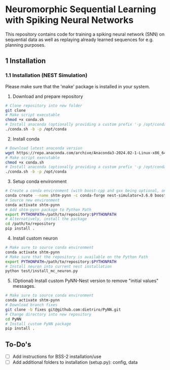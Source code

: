 # Neuromorphic Sequential Learning with Spiking Neural Networks

This repository contains code for training a spiking neural network (SNN) on sequential data as well as replaying already learned sequences for e.g. planning purposes.


## 1 Installation

### 1.1 Installation (NEST Simulation)

Please make sure that the 'make' package is installed in your system.

1. Download and prepare repository

```bash
# Clone repository into new folder
git clone 
# Make script executable
chmod +x conda.sh
# Install anaconda (optionally providing a custom prefix '-p /opt/conda')
./conda.sh -b -p /opt/conda
```


2. Install conda

```bash
# Download latest anaconda version
wget https://repo.anaconda.com/archive/Anaconda3-2024.02-1-Linux-x86_64.sh -O conda.sh
# Make script executable
chmod +x conda.sh
# Install anaconda (optionally providing a custom prefix '-p /opt/conda')
./conda.sh -b -p /opt/conda
```


3. Setup conda environment

```bash
# Create a conda environment (with boost-cpp and gxx being optional, only necessary for e.g. a bare ubuntu docker)
conda create --name shtm-pynn -c conda-forge nest-simulator=3.6.0 boost-cpp gxx_linux-64
# Source new environment
conda activate shtm-pynn
# Add shtm-pynn package to Python Path
export PYTHONPATH=/path/to/repository:$PYTHONPATH
# Alternatively, install the package
cd /path/to/repository
pip install .
```

4. Install custom neuron

```bash
# Make sure to source conda environment
conda activate shtm-pynn
# Make sure that the repository is available on the Python Path
export PYTHONPATH=/path/to/repository:$PYTHONPATH
# Install neuron into current nest installation
python test/install_mc_neuron.py
```

5. (Optional) Install custom PyNN-Nest version to remove "initial values" messages.

```bash
# Make sure to source conda environment
conda activate shtm-pynn
# Download branch fixes
git clone -b fixes git@github.com:dietriro/PyNN.git
# Change directory into new repository
cd PyNN
# Install custom PyNN package
pip install .
```


## To-Do's

- [ ] Add instructions for BSS-2 installation/use
- [ ] Add additional folders to installation (setup.py): config, data
